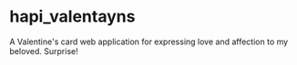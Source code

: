 ﻿# hapi_valentayns
A Valentine's card web application for expressing love and affection to my beloved.
Surprise!

